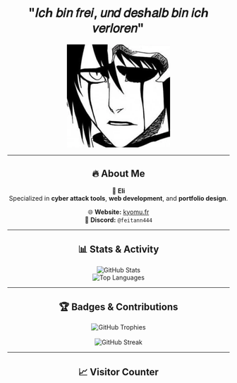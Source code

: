 <h1 align="center">"𝐼𝑐ℎ 𝑏𝑖𝑛 𝑓𝑟𝑒𝑖, 𝑢𝑛𝑑 𝑑𝑒𝑠ℎ𝑎𝑙𝑏 𝑏𝑖𝑛 𝑖𝑐ℎ 𝑣𝑒𝑟𝑙𝑜𝑟𝑒𝑛"</h1>

<p align="center">
  <img src="https://raw.githubusercontent.com/Neyth444/Neyth444/main/assets/Shiffer.webp" alt="Banner">
</p>

---

<h2 align="center">🔥 About Me</h2>

<p align="center">
  👤 <strong>Eli</strong>  
  <br>Specialized in <strong>cyber attack tools</strong>, <strong>web development</strong>, and <strong>portfolio design</strong>.  
</p>

<p align="center">
  🌐 <strong>Website:</strong> <a href="https://kyomu.fr">kyomu.fr</a>  
  <br>💬 <strong>Discord:</strong> <code>@feitann444</code>  
</p>

---

<h2 align="center">📊 Stats & Activity</h2>

<p align="center">
  <img src="https://github-readme-stats.vercel.app/api?username=Neyth444&show_icons=true&theme=tokyonight" alt="GitHub Stats">
  <br>
  <img src="https://github-readme-stats.vercel.app/api/top-langs/?username=Neyth444&layout=compact&theme=tokyonight" alt="Top Languages">
</p>

---

<h2 align="center">🏆 Badges & Contributions</h2>

<p align="center">
  <img src="https://github-profile-trophy.vercel.app/?username=Neyth444&theme=dracula" alt="GitHub Trophies">
  <br><br>
  <img src="https://github-readme-streak-stats.herokuapp.com/?user=Neyth444&theme=tokyonight" alt="GitHub Streak">
</p>

---

<h2 align="center">📈 Visitor Counter</h2>

<p align="center">
  <img src="https://profile-counter.glitch.me/Neyth444/count.svg" alt="
